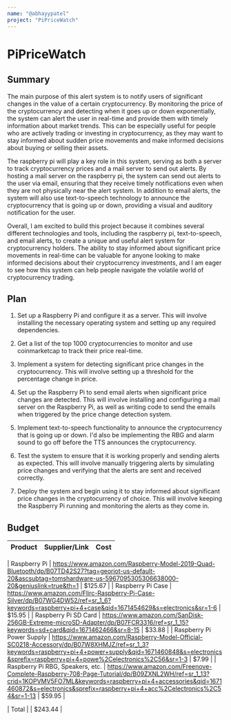```yaml
---
name: "@abhayypatel"
project: "PiPriceWatch"
---
```


# PiPriceWatch

## Summary

The main purpose of this alert system is to notify users of significant changes in the value of a certain cryptocurrency. By monitoring the price of the cryptocurrency and detecting when it goes up or down exponentially, the system can alert the user in real-time and provide them with timely information about market trends. This can be especially useful for people who are actively trading or investing in cryptocurrency, as they may want to stay informed about sudden price movements and make informed decisions about buying or selling their assets.

The raspberry pi will play a key role in this system, serving as both a server to track cryptocurrency prices and a mail server to send out alerts. By hosting a mail server on the raspberry pi, the system can send out alerts to the user via email, ensuring that they receive timely notifications even when they are not physically near the alert system. In addition to email alerts, the system will also use text-to-speech technology to announce the cryptocurrency that is going up or down, providing a visual and auditory notification for the user.

Overall, I am excited to build this project because it combines several different technologies and tools, including the raspberry pi, text-to-speech, and email alerts, to create a unique and useful alert system for cryptocurrency holders. The ability to stay informed about significant price movements in real-time can be valuable for anyone looking to make informed decisions about their cryptocurrency investments, and I am eager to see how this system can help people navigate the volatile world of cryptocurrency trading.


## Plan

1. Set up a Raspberry Pi and configure it as a server. This will involve installing the necessary operating system and setting up any required dependencies.

2. Get a list of the top 1000 cryptocurrencies to monitor and use coinmarketcap to track their price real-time.

3. Implement a system for detecting significant price changes in the cryptocurrency. This will involve setting up a threshold for the percentage change in price.

4. Set up the Raspberry Pi to send email alerts when significant price changes are detected. This will involve installing and configuring a mail server on the Raspberry Pi, as well as writing code to send the emails when triggered by the price change detection system.

5. Implement text-to-speech functionality to announce the cryptocurrency that is going up or down. I'd also be implementing the RBG and alarm sound to go off before the TTS announces the cryptocurrency.

6. Test the system to ensure that it is working properly and sending alerts as expected. This will involve manually triggering alerts by simulating price changes and verifying that the alerts are sent and received correctly.

7. Deploy the system and begin using it to stay informed about significant price changes in the cryptocurrency of choice. This will involve keeping the Raspberry Pi running and monitoring the alerts as they come in.


## Budget

| Product         | Supplier/Link                         | Cost   |
| --------------- | ------------------------------------- | ------ |

| Raspberry Pi   | https://www.amazon.com/Raspberry-Model-2019-Quad-Bluetooth/dp/B07TD42S27?tag=georiot-us-default-20&ascsubtag=tomshardware-us-5967095305306638000-20&geniuslink=true&th=1  | $125.67  |
| Raspberry Pi Case | https://www.amazon.com/Flirc-Raspberry-Pi-Case-Silver/dp/B07WG4DW52/ref=sr_1_6?keywords=raspberry+pi+4+case&qid=1671454629&s=electronics&sr=1-6   | $15.95 |
| Raspberry Pi SD Card | https://www.amazon.com/SanDisk-256GB-Extreme-microSD-Adapter/dp/B07FCR3316/ref=sr_1_15?keywords=sd+card&qid=1671462466&sr=8-15   | $33.88 |
| Raspberry Pi Power Supply | https://www.amazon.com/Raspberry-Model-Official-SC0218-Accessory/dp/B07W8XHMJZ/ref=sr_1_3?keywords=raspberry+pi+4+power+supply&qid=1671460848&s=electronics&sprefix=raspberry+pi+4+powe%2Celectronics%2C56&sr=1-3 | $7.99 |
| Raspberry Pi RBG, Speakers, etc. | https://www.amazon.com/Freenove-Complete-Raspberry-708-Page-Tutorial/dp/B09ZXNL2WH/ref=sr_1_13?crid=1KOPVMV5FO7ML&keywords=raspberry+pi+4+accessories&qid=1671460872&s=electronics&sprefix=raspberry+pi+4+acc%2Celectronics%2C54&sr=1-13  | $59.95 |

| Total           |                                       | $243.44 |
